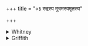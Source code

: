 +++
title = "०३ रुद्रस्य मूत्रमस्यमृतस्य"

+++

<details><summary>Whitney</summary>

### Translation
3. Rudra's urine art thou, the navel of the immortal (*amṛ́ta*);  
*viṣāṇakā́* ('horny') by name art thou, arisen from the root of the  
Fathers, an effacer of the *vātī́kṛta*.

### Notes
This prose-stanza is reckoned by the Anukr. as if metrical. *Vātī́kṛta*,  
like *vātīkārā*, is too doubtful to render; its derivation from *vāta*  
'wind' is extremely unsatisfactory, and Zimmer's connection of *vāta*  
with our "wound" etc. is also questionable; the comm. understands *vātī  
kṛtanāśanī* (*vātī* = *āsrāvasya rogasya śoṣayitrī*). The name  
*viṣāṇakā* points to some use of a horn, such as is indicated in the  
Kāuśika (*svayaṁsrasta gośṛn̄ga* 'a self-shed cow-horn '). ⌊Note that the  
epithet "deciduous" (*svayaṁsrasta*) corroborates the etymology of  
*viṣā́ṇā* as set forth by W. at iii. 7. 1, note.⌋ The verse (7 + 6: 8 + 8  
+ 7) does not at all agree with the description of the Anukr.
</details>

<details><summary>Griffith</summary>

Thou art the stream that Rudra pours, the closest kin of Amrita. Thy name is called Vishanaka: thou sprangest from the Fathers' root, removing illness caused by wind.
</details>
